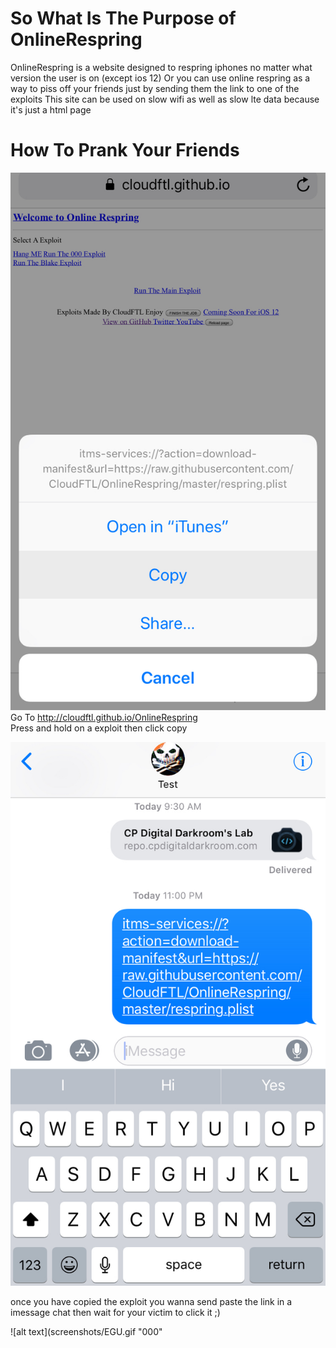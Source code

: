 # So What Is The Purpose of OnlineRespring 
OnlineRespring is a website designed to respring iphones no matter what version the user is on (except ios 12)
Or you can use online respring as a way to piss off your friends just by sending them the link to one of the exploits
This site can be used on slow wifi as well as slow lte data because it's just a html page

# How To Prank Your Friends 

![alt text](screenshots/IMG_E0059.JPG "PrankExapme")
Go To http://cloudftl.github.io/OnlineRespring  
Press and hold on a exploit then click copy

![alt text](screenshots/IMG_E0058.JPG "HowTo")

once you have copied the exploit you wanna send paste the link in a imessage chat
then wait for your victim to click it ;)

![alt text](screenshots/EGU.gif "000"

